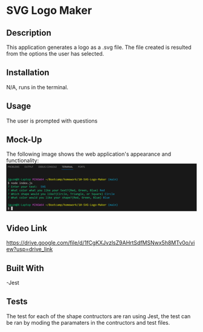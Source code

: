 # SVG Logo Maker



## Description

This application generates a logo as a .svg file. The file created is resulted from the options the user has selected.

## Installation

N/A, runs in the terminal.

## Usage

The user is prompted with questions 

## Mock-Up

The following image shows the web application's appearance and functionality: 
![This shows what home page will look like](./assets/images/preview.png)

## Video Link

https://drive.google.com/file/d/1fCgKXJvzlsZ9AHrtSdfMSNwx5h8MTv0o/view?usp=drive_link

## Built With

-Jest

## Tests

The test for each of the shape contructors are ran using Jest, the test can be ran by moding the paramaters in the contructors and test files.
